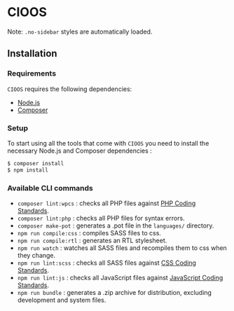 CIOOS
===

Note: `.no-sidebar` styles are automatically loaded.


Installation
---------------

### Requirements

`CIOOS` requires the following dependencies:

- [Node.js](https://nodejs.org/)
- [Composer](https://getcomposer.org/)

### Setup

To start using all the tools that come with `CIOOS`  you need to install the necessary Node.js and Composer dependencies :

```sh
$ composer install
$ npm install
```

### Available CLI commands

- `composer lint:wpcs` : checks all PHP files against [PHP Coding Standards](https://developer.wordpress.org/coding-standards/wordpress-coding-standards/php/).
- `composer lint:php` : checks all PHP files for syntax errors.
- `composer make-pot` : generates a .pot file in the `languages/` directory.
- `npm run compile:css` : compiles SASS files to css.
- `npm run compile:rtl` : generates an RTL stylesheet.
- `npm run watch` : watches all SASS files and recompiles them to css when they change.
- `npm run lint:scss` : checks all SASS files against [CSS Coding Standards](https://developer.wordpress.org/coding-standards/wordpress-coding-standards/css/).
- `npm run lint:js` : checks all JavaScript files against [JavaScript Coding Standards](https://developer.wordpress.org/coding-standards/wordpress-coding-standards/javascript/).
- `npm run bundle` : generates a .zip archive for distribution, excluding development and system files.
